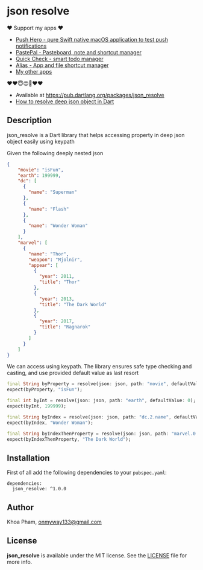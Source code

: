 # json resolve

❤️ Support my apps ❤️ 

- [Push Hero - pure Swift native macOS application to test push notifications](https://onmyway133.com/pushhero)
- [PastePal - Pasteboard, note and shortcut manager](https://onmyway133.com/pastepal)
- [Quick Check - smart todo manager](https://onmyway133.com/quickcheck)
- [Alias - App and file shortcut manager](https://onmyway133.com/alias)
- [My other apps](https://onmyway133.com/apps/)

❤️❤️😇😍🤘❤️❤️

- Available at https://pub.dartlang.org/packages/json_resolve
- [How to resolve deep json object in Dart](https://dev.to/onmyway133/how-to-resolve-deep-json-object-in-dart-5c5l)

## Description
json_resolve is a Dart library that helps accessing property in deep json object easily using keypath

Given the following deeply nested json

```json
{
    "movie": "isFun",
    "earth": 199999,
    "dc": [
      {
        "name": "Superman"
      },
      {
        "name": "Flash"
      },
      {
        "name": "Wonder Woman"
      }
    ],
    "marvel": [
      {
        "name": "Thor",
        "weapon": "Mjolnir",
        "appear": [
          {
            "year": 2011,
            "title": "Thor"
          },
          {
            "year": 2013,
            "title": "The Dark World"
          },
          {
            "year": 2017,
            "title": "Ragnarok"
          }
        ]
      }
    ]
}
```

We can access using keypath. The library ensures safe type checking and casting, and use provided default value as last resort

```dart
final String byProperty = resolve(json: json, path: "movie", defaultValue: "error");
expect(byProperty, "isFun");

final int byInt = resolve(json: json, path: "earth", defaultValue: 0);
expect(byInt, 199999);

final String byIndex = resolve(json: json, path: "dc.2.name", defaultValue: "error");
expect(byIndex, "Wonder Woman");

final String byIndexThenProperty = resolve(json: json, path: "marvel.0.appear.1.title", defaultValue: "error");
expect(byIndexThenProperty, "The Dark World");
```

## Installation
First of all add the following dependencies to your `pubspec.yaml`:

```
dependencies:
  json_resolve: ^1.0.0
```

## Author

Khoa Pham, onmyway133@gmail.com

## License

**json_resolve** is available under the MIT license. See the [LICENSE](https://github.com/onmyway133/json_resolve/blob/master/LICENSE) file for more info.
